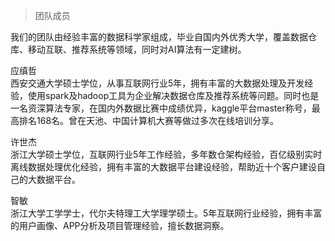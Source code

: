 > 团队成员

我们的团队由经验丰富的数据科学家组成，毕业自国内外优秀大学，覆盖数据仓库、移动互联、推荐系统等领域，同时对AI算法有一定建树。

应缜哲  
西安交通大学硕士学位，从事互联网行业5年，拥有丰富的大数据处理及开发经验，使用spark及hadoop工具为企业解决数据仓库及推荐系统等问题。同时也是一名资深算法专家，在国内外数据比赛中成绩优异，kaggle平台master称号，最高排名168名。曾在天池、中国计算机大赛等做过多次在线培训分享。

许世杰  
浙江大学硕士学位，互联网行业5年工作经验，多年数仓架构经验，百亿级别实时离线数据处理优化经验，拥有丰富的大数据平台建设经验，帮助近十个客户建设自己的大数据平台。

智敏   
浙江大学工学学士，代尔夫特理工大学理学硕士。5年互联网行业经验，拥有丰富的用户画像、APP分析及项目管理经验，擅长数据洞察。




